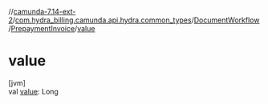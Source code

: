 //[camunda-7.14-ext-2](../../../../index.md)/[com.hydra_billing.camunda.api.hydra.common_types](../../index.md)/[DocumentWorkflow](../index.md)/[PrepaymentInvoice](index.md)/[value](value.md)

# value

[jvm]\
val [value](value.md): Long

